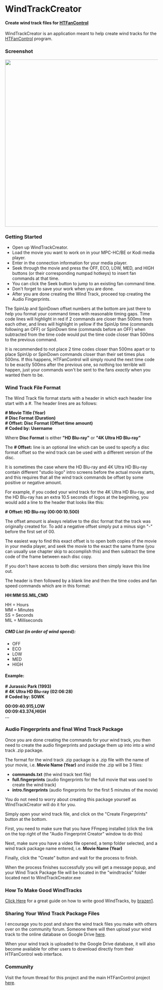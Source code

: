 # WindTrackCreator
#### Create wind track files for [HTFanControl](https://github.com/nicko88/HTFanControl)

WindTrackCreator is an application meant to help create wind tracks for the [HTFanControl](https://github.com/nicko88/HTFanControl) program.

### Screenshot

<img src="https://user-images.githubusercontent.com/1866075/161363253-bd414591-45f1-48ce-8d6c-6ad10f903a98.png" width="549px" />

### Getting Started

* Open up WindTrackCreator.
* Load the movie you want to work on in your MPC-HC/BE or Kodi media player.
* Enter in the connection information for your media player.
* Seek through the movie and press the OFF, ECO, LOW, MED, and HIGH buttons (or their corresponding numpad hotkeys) to insert fan commands at that time.
* You can click the Seek button to jump to an existing fan command time.
* Don't forget to save your work when you are done.
* After you are done creating the Wind Track, proceed top creating the Audio Fingerprints.

The SpinUp and SpinDown offset numbers at the bottom are just there to help you format your command times with reasonable timing gaps.  Time code lines will highlight in red if 2 commands are closer than 500ms from each other, and lines will highlight in yellow if the SpinUp time (commands following an OFF) or SpinDown time (commands before an OFF) when subtracted from the time code would put the time code closer than 500ms to the previous command.

It is recommended to not place 2 time codes closer than 500ms apart or to place SpinUp or SpinDown commands closer than their set times plus 500ms.  If this happens, HTFanControl will simply round the next time code to be exactly 500ms after the previous one, so nothing too terrible will happen, just your commands won't be sent to the fans *exactly* when you wanted them to be.

### Wind Track File Format

The Wind Track file format starts with a header in which each header line start with a #.  The header lines are as follows:

**\# Movie Title (Year)**  
**\# Disc Format (Duration)**  
**\# Offset: Disc Format (Offset time amount)**  
**\# Coded by: Username**

Where **Disc Format** is either **"HD Blu-ray"** or **"4K Ultra HD Blu-ray"**

The **# Offset:** line is an optional line which can be used to specify a disc format offset so the wind track can be used with a different version of the disc.

It is sometimes the case where the HD Blu-ray and 4K Ultra HD Blu-ray contain different "studio logo" intro screens before the actual movie starts, and this requires that all the wind track commands be offset by some positive or negative amount.

For example, if you coded your wind track for the 4K Ultra HD Blu-ray, and the HD Blu-ray has an extra 10.5 seconds of logos at the beginning, you would add a line to the header that looks like this:

**\# Offset: HD Blu-ray (00:00:10.500)**  

The offset amount is always relative to the disc format that the track was originally created for.  To add a negative offset simply put a minus sign "-" before the first set of 00.

The easiest way to find this exact offset is to open both copies of the movie in your media player, and seek the movie to the exact the same frame (you can usually use chapter skip to accomplish this) and then subtract the time code of the frame between each disc copy.

If you don't have access to both disc versions then simply leave this line out.

The header is then followed by a blank line and then the time codes and fan speed commands which are in this format:

**HH:MM:SS.MIL,CMD**

HH = Hours  
MM = Minutes  
SS = Seconds  
MIL = Milliseconds

##### CMD List (in order of wind speed):
* OFF
* ECO
* LOW
* MED
* HIGH

#### Example:

**\# Jurassic Park (1993)**  
**\# 4K Ultra HD Blu-ray (02:06:28)**  
**\# Coded by: SOWK**
 
**00:09:40.915,LOW**  
**00:09:43.374,HIGH**  
**...**

### Audio Fingerprints and final Wind Track Package

Once you are done creating the commands for your wind track, you then need to create the audio fingerprints and package them up into into a wind track .zip package.

The format for the wind track .zip package is a .zip file with the name of your movie, i.e. **Movie Name (Year)** and inside the .zip will be 3 files:

* **commands.txt** (the wind track text file)
* **full.fingerprints** (audio fingerprints for the full movie that was used to create the wind track)
* **intro.fingerprints** (audio fingerprints for the first 5 minutes of the movie)

You do not need to worry about creating this package yourself as WindTrackCreator will do it for you.

Simply open your wind track file, and click on the "Create Fingerprints" button at the bottom.

First, you need to make sure that you have FFmpeg installed (click the link on the top right of the "Audio Fingerprint Creator" window to do this)

Next, make sure you have a video file opened, a temp folder selected, and a wind track package name entered, i.e. **Movie Name (Year)**

Finally, click the "Create" button and wait for the process to finish.

When the process finishes successfully you will get a message popup, and your Wind Track Package file will be located in the "windtracks" folder located next to WindTrackCreator.exe

### How To Make Good WindTracks

[Click Here](https://github.com/nicko88/WindTrackCreator/wiki/Tips-For-Making-Windtracks) for a great guide on how to write good WindTracks, by [brazen1](https://www.avsforum.com/members/brazen1.7947094/).

### Sharing Your Wind Track Package Files

I encourage you to post and share the wind track files you make with others over on the community forum.  Someone there will then upload your wind track to the online database on Google Drive [here](https://drive.google.com/drive/folders/13xoJMKeXX69woyt1Qzd_Qz_L6MUwTd1K).

When your wind track is uploaded to the Google Drive database, it will also become available for other users to download directly from their HTFanControl web interface.

### Community

Visit the forum thread for this project and the main HTFanControl project [here](https://www.avsforum.com/threads/4d-theater-wind-effect-diy-home-theater-project.3152346/).